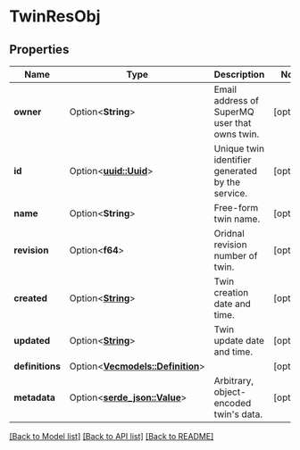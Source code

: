 # TwinResObj

## Properties

Name | Type | Description | Notes
------------ | ------------- | ------------- | -------------
**owner** | Option<**String**> | Email address of SuperMQ user that owns twin. | [optional]
**id** | Option<[**uuid::Uuid**](uuid::Uuid.md)> | Unique twin identifier generated by the service. | [optional]
**name** | Option<**String**> | Free-form twin name. | [optional]
**revision** | Option<**f64**> | Oridnal revision number of twin. | [optional]
**created** | Option<[**String**](string.md)> | Twin creation date and time. | [optional]
**updated** | Option<[**String**](string.md)> | Twin update date and time. | [optional]
**definitions** | Option<[**Vec<models::Definition>**](Definition.md)> |  | [optional]
**metadata** | Option<[**serde_json::Value**](.md)> | Arbitrary, object-encoded twin's data. | [optional]

[[Back to Model list]](../README.md#documentation-for-models) [[Back to API list]](../README.md#documentation-for-api-endpoints) [[Back to README]](../README.md)


